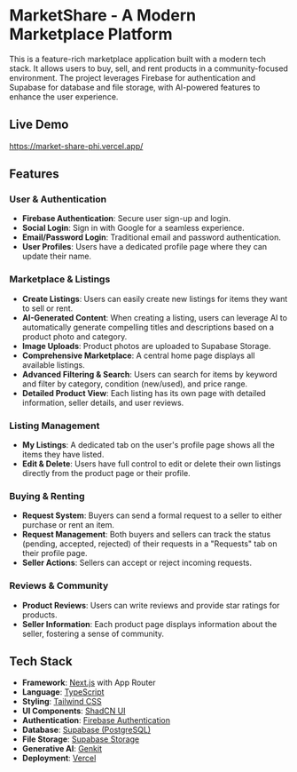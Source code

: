 # MarketShare - A Modern Marketplace Platform

This is a feature-rich marketplace application built with a modern tech stack. It allows users to buy, sell, and rent products in a community-focused environment. The project leverages Firebase for authentication and Supabase for database and file storage, with AI-powered features to enhance the user experience.

## Live Demo

https://market-share-phi.vercel.app/

## Features

### User & Authentication
- **Firebase Authentication**: Secure user sign-up and login.
- **Social Login**: Sign in with Google for a seamless experience.
- **Email/Password Login**: Traditional email and password authentication.
- **User Profiles**: Users have a dedicated profile page where they can update their name.

### Marketplace & Listings
- **Create Listings**: Users can easily create new listings for items they want to sell or rent.
- **AI-Generated Content**: When creating a listing, users can leverage AI to automatically generate compelling titles and descriptions based on a product photo and category.
- **Image Uploads**: Product photos are uploaded to Supabase Storage.
- **Comprehensive Marketplace**: A central home page displays all available listings.
- **Advanced Filtering & Search**: Users can search for items by keyword and filter by category, condition (new/used), and price range.
- **Detailed Product View**: Each listing has its own page with detailed information, seller details, and user reviews.

### Listing Management
- **My Listings**: A dedicated tab on the user's profile page shows all the items they have listed.
- **Edit & Delete**: Users have full control to edit or delete their own listings directly from the product page or their profile.

### Buying & Renting
- **Request System**: Buyers can send a formal request to a seller to either purchase or rent an item.
- **Request Management**: Both buyers and sellers can track the status (pending, accepted, rejected) of their requests in a "Requests" tab on their profile page.
- **Seller Actions**: Sellers can accept or reject incoming requests.

### Reviews & Community
- **Product Reviews**: Users can write reviews and provide star ratings for products.
- **Seller Information**: Each product page displays information about the seller, fostering a sense of community.

## Tech Stack

- **Framework**: [Next.js](https://nextjs.org/) with App Router
- **Language**: [TypeScript](https://www.typescriptlang.org/)
- **Styling**: [Tailwind CSS](https://tailwindcss.com/)
- **UI Components**: [ShadCN UI](https://ui.shadcn.com/)
- **Authentication**: [Firebase Authentication](https://firebase.google.com/docs/auth)
- **Database**: [Supabase (PostgreSQL)](https://supabase.com/)
- **File Storage**: [Supabase Storage](https://supabase.com/docs/guides/storage)
- **Generative AI**: [Genkit](https://firebase.google.com/docs/genkit)
- **Deployment**: [Vercel](https://vercel.com/)
